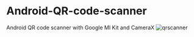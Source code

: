 # Android-QR-code-scanner
Android QR code scanner with Google Ml Kit and CameraX
![qrscanner](https://user-images.githubusercontent.com/25269366/135282395-cfdf8888-7147-464f-b886-eaf3b755b630.gif)
